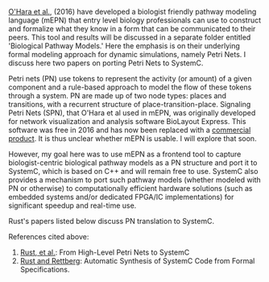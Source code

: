 [O'Hara et al.](http://journals.plos.org/plosbiology/article?id=10.1371/journal.pbio.1002530), (2016) have developed a biologist friendly pathway modeling language (mEPN) that entry level biology professionals can use to construct and formalize what they know in a form that can be communicated to their peers. This tool and results will be discussed in a separate folder entitled 'Biological Pathway Models.' Here the emphasis is on their underlying formal modeling approach for dynamic simulations, namely Petri Nets. I discuss here two papers on porting Petri Nets to SystemC.

Petri nets (PN) use tokens to represent the activity (or amount) of a given component and a rule-based approach to model the flow of these tokens through a system. PN are made up of two node types: places and transitions, with a recurrent structure of place-transition-place. Signaling Petri Nets (SPN), that O'Hara et al used in mEPN, was originally developed for network visualization and analysis software BioLayout Express. This software was free in 2016 and has now been replaced with a [commercial product](https://kajeka.com/biolayout-express-upgrade/). It is thus unclear whether mEPN is usable. I will explore that soon. 

However, my goal here was to use mEPN as a frontend tool to capture biologist-centric biological pathway models as a PN structure and port it to SystemC, which is based on C++ and will remain free to use. SystemC also provides a mechanism to port such pathway models (whether modeled with PN or otherwise) to computationally efficient hardware solutions (such as embedded systems and/or dedicated FPGA/IC implementations) for significant speedup and real-time use. 

Rust's papers listed below discuss PN translation to SystemC. 



References cited above:
1. [Rust, et al.](https://ieeexplore.ieee.org/stamp/stamp.jsp?arnumber=1244548): From High-Level Petri Nets to SystemC
2. [Rust and Rettberg](https://link.springer.com/chapter/10.1007/1-4020-8149-9_19): Automatic Synthesis of SystemC Code from Formal Specifications.
